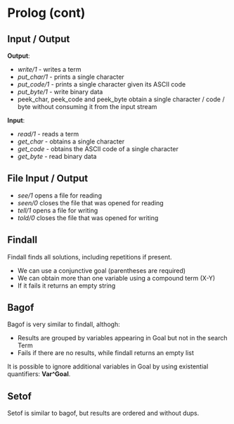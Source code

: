 # Prolog (cont)

## Input / Output

**Output**:
- *write/1* - writes a term
- *put_char/1* - prints a single character
- *put_code/1* - prints a single character given its ASCII code
- *put_byte/1* - write binary data 
- peek_char, peek_code and peek_byte obtain a single character /
code / byte without consuming it from the input stream

**Input**:
- *read/1* - reads a term
- *get_char* - obtains a single character
- *get_code* - obtains the ASCII code of a single character
- *get_byte* - read binary data  

## File Input / Output

- *see/1* opens a file for reading
- *seen/0* closes the file that was opened for reading
- *tell/1* opens a file for writing
- *told/0* closes the file that was opened for writing

## Findall

Findall finds all solutions, including repetitions if present.
- We can use a conjunctive goal (parentheses are required)
- We can obtain more than one variable using a compound term (X-Y)
- If it fails it returns an empty string

## Bagof

Bagof is very similar to findall, althogh:

- Results are grouped by variables appearing in Goal but not in the search Term
- Fails if there are no results, while findall returns an empty list

It is possible to ignore additional variables in Goal by using existential quantifiers: **Var^Goal**.

## Setof

Setof is similar to bagof, but results are ordered and without dups.
